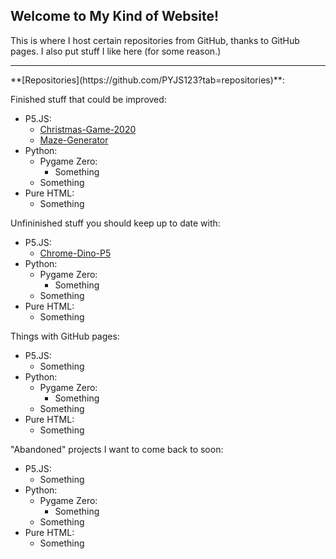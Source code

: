 ## Welcome to My Kind of Website!

This is where I host certain repositories from GitHub, thanks to GitHub pages. I also put stuff I like here (for some reason.)
<hr>
**[Repositories](https://github.com/PYJS123?tab=repositories)**:

Finished stuff that could be improved:
  - P5.JS:
    - [Christmas-Game-2020](https://github.com/PYJS123/Christmas-Game-2020)
    - [Maze-Generator](https://github.com/PYJS123/Maze-Generator)
  - Python:
    - Pygame Zero:
      - Something
    - Something
  - Pure HTML:
    - Something

Unfininished stuff you should keep up to date with:
  - P5.JS:
    - [Chrome-Dino-P5](https://github.com/PYJS123/Chrome-Dino-P5)
  - Python:
    - Pygame Zero:
      - Something
    - Something
  - Pure HTML:
    - Something

Things with GitHub pages:
  - P5.JS:
    - Something
  - Python:
    - Pygame Zero:
      - Something
    - Something
  - Pure HTML:
    - Something

"Abandoned" projects I want to come back to soon:
  - P5.JS:
    - Something
  - Python:
    - Pygame Zero:
      - Something
    - Something
  - Pure HTML:
    - Something
